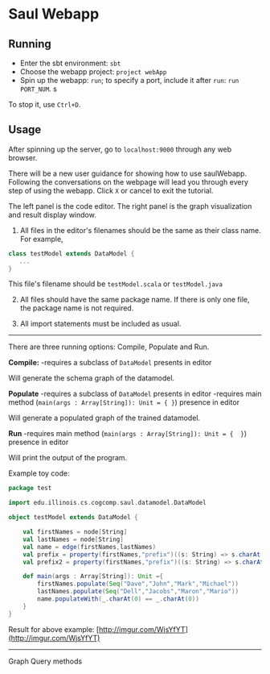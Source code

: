 # Saul Webapp 

## Running
- Enter the sbt environment: `sbt`
- Choose the webapp project: `project webApp`
- Spin up the webapp: `run`; to specify a port, include it after `run`: `run PORT_NUM`. s

To stop it, use `Ctrl+D`. 

## Usage
After spinning up the server, go to `localhost:9000` through any web browser.

There will be a new user guidance for showing how to use saulWebapp.
Following the conversations on the webpage will lead you through every step of using the webapp.
Click `X` or cancel to exit the tutorial.

The left panel is the code editor.
The right panel is the graph visualization and result display window.

1. All files in the editor's filenames should be the same as their class name.
For example,
```scala
class testModel extends DataModel {
   ...
}
```
This file's filename should be `testModel.scala` or `testModel.java`

2. All files should have the same package name. If there is only one file, the package name is not required.

3. All import statements must be included as usual.
***
There are three running options: Compile, Populate and Run.

**Compile:**
-requires a subclass of `DataModel` presents in editor

Will generate the schema graph of the datamodel.

**Populate**
-requires a subclass of `DataModel` presents in editor
-requires main method (`main(args : Array[String]): Unit = { }`) presence in editor

Will generate a populated graph of the trained datamodel.

**Run**
-requires main method (`main(args : Array[String]): Unit = {  }`) presence in editor

Will print the output of the program.

Example toy code:
```scala
package test

import edu.illinois.cs.cogcomp.saul.datamodel.DataModel

object testModel extends DataModel {

    val firstNames = node[String]
    val lastNames = node[String]
    val name = edge(firstNames,lastNames)
    val prefix = property(firstNames,"prefix")((s: String) => s.charAt(1).toString)
    val prefix2 = property(firstNames,"prefix")((s: String) => s.charAt(0).toString)

    def main(args : Array[String]): Unit ={
        firstNames.populate(Seq("Dave","John","Mark","Michael"))
        lastNames.populate(Seq("Dell","Jacobs","Maron","Mario"))
        name.populateWith(_.charAt(0) == _.charAt(0))
    }
}
```

Result for above example: [http://imgur.com/WjsYfYT](http://imgur.com/WjsYfYT)

***

Graph Query methods
